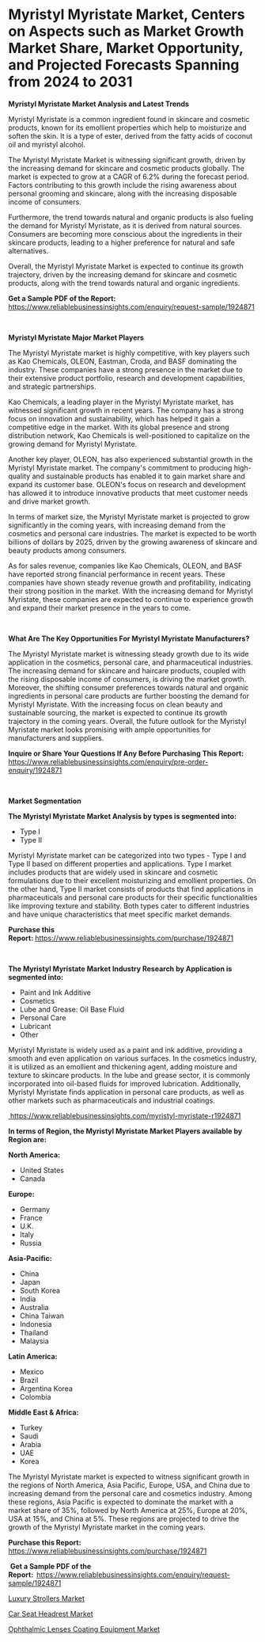 <p><h1>Myristyl Myristate Market, Centers on Aspects such as Market Growth Market Share, Market Opportunity, and Projected Forecasts Spanning from 2024 to 2031</h1></p><p><strong>Myristyl Myristate Market Analysis and Latest Trends</strong></p>
<p><p>Myristyl Myristate is a common ingredient found in skincare and cosmetic products, known for its emollient properties which help to moisturize and soften the skin. It is a type of ester, derived from the fatty acids of coconut oil and myristyl alcohol.</p><p>The Myristyl Myristate Market is witnessing significant growth, driven by the increasing demand for skincare and cosmetic products globally. The market is expected to grow at a CAGR of 6.2% during the forecast period. Factors contributing to this growth include the rising awareness about personal grooming and skincare, along with the increasing disposable income of consumers.</p><p>Furthermore, the trend towards natural and organic products is also fueling the demand for Myristyl Myristate, as it is derived from natural sources. Consumers are becoming more conscious about the ingredients in their skincare products, leading to a higher preference for natural and safe alternatives.</p><p>Overall, the Myristyl Myristate Market is expected to continue its growth trajectory, driven by the increasing demand for skincare and cosmetic products, along with the trend towards natural and organic ingredients.</p></p>
<p><strong>Get a Sample PDF of the Report:&nbsp;</strong> <a href="https://www.reliablebusinessinsights.com/enquiry/request-sample/1924871">https://www.reliablebusinessinsights.com/enquiry/request-sample/1924871</a></p>
<p>&nbsp;</p>
<p><strong>Myristyl Myristate Major Market Players</strong></p>
<p><p>The Myristyl Myristate market is highly competitive, with key players such as Kao Chemicals, OLEON, Eastman, Croda, and BASF dominating the industry. These companies have a strong presence in the market due to their extensive product portfolio, research and development capabilities, and strategic partnerships.</p><p>Kao Chemicals, a leading player in the Myristyl Myristate market, has witnessed significant growth in recent years. The company has a strong focus on innovation and sustainability, which has helped it gain a competitive edge in the market. With its global presence and strong distribution network, Kao Chemicals is well-positioned to capitalize on the growing demand for Myristyl Myristate.</p><p>Another key player, OLEON, has also experienced substantial growth in the Myristyl Myristate market. The company's commitment to producing high-quality and sustainable products has enabled it to gain market share and expand its customer base. OLEON's focus on research and development has allowed it to introduce innovative products that meet customer needs and drive market growth.</p><p>In terms of market size, the Myristyl Myristate market is projected to grow significantly in the coming years, with increasing demand from the cosmetics and personal care industries. The market is expected to be worth billions of dollars by 2025, driven by the growing awareness of skincare and beauty products among consumers.</p><p>As for sales revenue, companies like Kao Chemicals, OLEON, and BASF have reported strong financial performance in recent years. These companies have shown steady revenue growth and profitability, indicating their strong position in the market. With the increasing demand for Myristyl Myristate, these companies are expected to continue to experience growth and expand their market presence in the years to come.</p></p>
<p>&nbsp;</p>
<p><strong>What Are The Key Opportunities For Myristyl Myristate Manufacturers?</strong></p>
<p><p>The Myristyl Myristate market is witnessing steady growth due to its wide application in the cosmetics, personal care, and pharmaceutical industries. The increasing demand for skincare and haircare products, coupled with the rising disposable income of consumers, is driving the market growth. Moreover, the shifting consumer preferences towards natural and organic ingredients in personal care products are further boosting the demand for Myristyl Myristate. With the increasing focus on clean beauty and sustainable sourcing, the market is expected to continue its growth trajectory in the coming years. Overall, the future outlook for the Myristyl Myristate market looks promising with ample opportunities for manufacturers and suppliers.</p></p>
<p><strong>Inquire or Share Your Questions If Any Before Purchasing This Report:</strong> <a href="https://www.reliablebusinessinsights.com/enquiry/pre-order-enquiry/1924871">https://www.reliablebusinessinsights.com/enquiry/pre-order-enquiry/1924871</a></p>
<p>&nbsp;</p>
<p><strong>Market Segmentation</strong></p>
<p><strong>The Myristyl Myristate Market Analysis by types is segmented into:</strong></p>
<p><ul><li>Type I</li><li>Type II</li></ul></p>
<p><p>Myristyl Myristate market can be categorized into two types - Type I and Type II based on different properties and applications. Type I market includes products that are widely used in skincare and cosmetic formulations due to their excellent moisturizing and emollient properties. On the other hand, Type II market consists of products that find applications in pharmaceuticals and personal care products for their specific functionalities like improving texture and stability. Both types cater to different industries and have unique characteristics that meet specific market demands.</p></p>
<p><strong>Purchase this Report:&nbsp;</strong><a href="https://www.reliablebusinessinsights.com/purchase/1924871">https://www.reliablebusinessinsights.com/purchase/1924871</a></p>
<p>&nbsp;</p>
<p><strong>The Myristyl Myristate Market Industry Research by Application is segmented into:</strong></p>
<p><ul><li>Paint and Ink Additive</li><li>Cosmetics</li><li>Lube and Grease: Oil Base Fluid</li><li>Personal Care</li><li>Lubricant</li><li>Other</li></ul></p>
<p><p>Myristyl Myristate is widely used as a paint and ink additive, providing a smooth and even application on various surfaces. In the cosmetics industry, it is utilized as an emollient and thickening agent, adding moisture and texture to skincare products. In the lube and grease sector, it is commonly incorporated into oil-based fluids for improved lubrication. Additionally, Myristyl Myristate finds application in personal care products, as well as other markets such as pharmaceuticals and industrial coatings.</p></p>
<p><a href="https://www.reliablebusinessinsights.com/myristyl-myristate-r1924871">&nbsp;https://www.reliablebusinessinsights.com/myristyl-myristate-r1924871</a></p>
<p><strong>In terms of Region, the Myristyl Myristate Market Players available by Region are:</strong></p>
<p>
    <p> <strong> North America: </strong>
        <ul>
            <li>United States</li>
            <li>Canada</li>
        </ul>
        </p> 
    <p> <strong> Europe: </strong>
        <ul>
            <li>Germany</li>
            <li>France</li>
            <li>U.K.</li>
            <li>Italy</li>
            <li>Russia</li>
        </ul>
        </p> 
    <p> <strong> Asia-Pacific: </strong>
        <ul>
            <li>China</li>
            <li>Japan</li>
            <li>South Korea</li>
            <li>India</li>
            <li>Australia</li>
            <li>China Taiwan</li>
            <li>Indonesia</li>
            <li>Thailand</li>
            <li>Malaysia</li>
        </ul>
        </p> 
    <p> <strong> Latin America: </strong>
        <ul>
            <li>Mexico</li>
            <li>Brazil</li>
            <li>Argentina Korea</li>
            <li>Colombia</li>
        </ul>
        </p> 
    <p> <strong> Middle East & Africa: </strong>
        <ul>
            <li>Turkey</li>
            <li>Saudi</li>
            <li>Arabia</li>
            <li>UAE</li>
            <li>Korea</li>
        </ul>
    </p>
    </p>
<p><p>The Myristyl Myristate market is expected to witness significant growth in the regions of North America, Asia Pacific, Europe, USA, and China due to increasing demand from the personal care and cosmetics industry. Among these regions, Asia Pacific is expected to dominate the market with a market share of 35%, followed by North America at 25%, Europe at 20%, USA at 15%, and China at 5%. These regions are projected to drive the growth of the Myristyl Myristate market in the coming years.</p></p>
<p><strong>Purchase this Report: </strong><a href="https://www.reliablebusinessinsights.com/purchase/1924871">https://www.reliablebusinessinsights.com/purchase/1924871</a></p>
<p>&nbsp;<strong>Get a Sample PDF of the Report:&nbsp;&nbsp;</strong><a href="https://www.reliablebusinessinsights.com/enquiry/request-sample/1924871">https://www.reliablebusinessinsights.com/enquiry/request-sample/1924871</a></p>
<p><strong></strong></p>
<p><p><a href="https://github.com/LouieAltenwert/Market-Research-Report-List-1/blob/main/luxury-strollers-market.md">Luxury Strollers Market</a></p><p><a href="https://view.publitas.com/reportprime-1/global-car-seat-headrest-market-trends-insights-into-growth-opportunities-and-challenges-forecasted-from-2024-to-2031/">Car Seat Headrest Market</a></p><p><a href="https://github.com/Leeanford76845djf/Market-Research-Report-List-1/blob/main/ophthalmic-lenses-coating-equipment-market.md">Ophthalmic Lenses Coating Equipment Market</a></p></p>